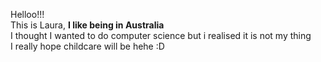Helloo!!! <br>
This is Laura, 
**I like being in Australia** <br>
I thought I wanted to do computer science but i realised it is not my thing <br>
I really hope childcare will be hehe :D
